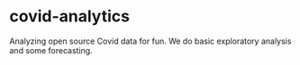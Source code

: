 # covid-analytics
Analyzing open source Covid data for fun. We do basic exploratory analysis and some forecasting.
